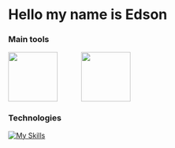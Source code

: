 
# Hello my name is Edson

### Main tools
<div style="display: flex; gap: 3rem;">
<img heigh=100 width=100 src="https://discordjs.guide/meta-image.png"/>
<img heigh=100 width=100 src="https://upload.wikimedia.org/wikipedia/commons/thumb/5/51/Windows_Terminal_logo.svg/2560px-Windows_Terminal_logo.svg.png"/>
</div>


###  Technologies
[![My Skills](https://skillicons.dev/icons?i=js,vscode,ts,html,css,yarn,npm)](https://skillicons.dev)
